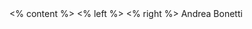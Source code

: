 
<grid drag="100 10" drop="topleft" align="topleft"  pad="10px 10px 10px 10px">
<% content %>
</grid>

<grid drag="50 100" drop="topleft" align="topleft" pad="50px 10px 10px 10px">
<% left %>
</grid>

<grid drag="100 100" drop="topleft" align="topleft" pad="50px 10px 10px 500px" >
<% right %>
</grid>

<style>
.horizontal_dotted_line{border-bottom: 2px dotted white}
</style>

<grid drag="94 0" drop="3 -6" class="horizontal_dotted_line">
</grid>

<grid drag="100 6" drop="bottom">
Andrea Bonetti<!-- element style="font-size:15px" -->
</grid>